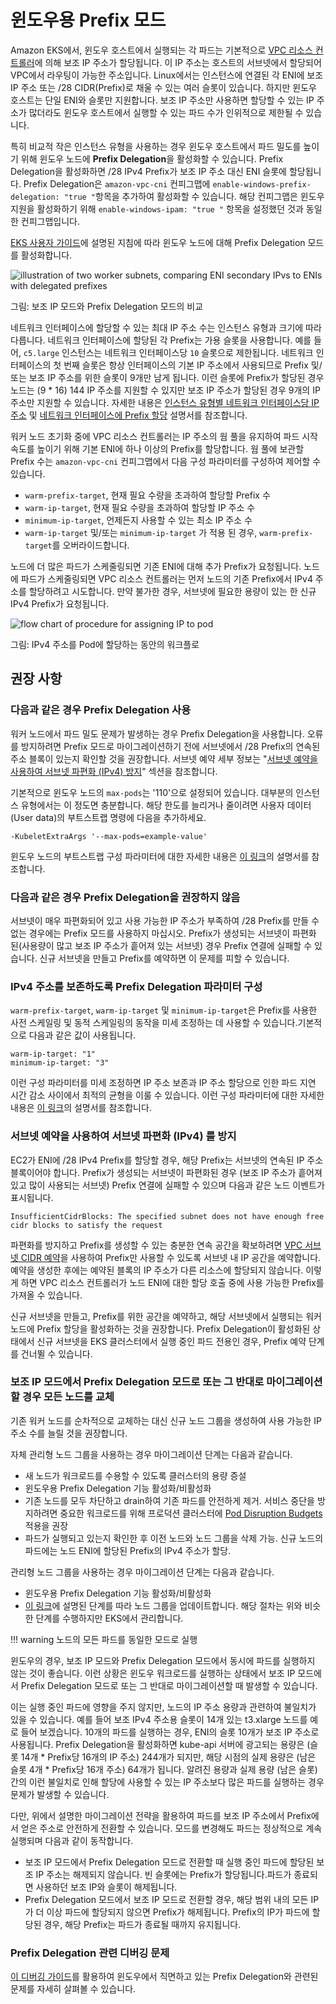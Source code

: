 # 윈도우용 Prefix 모드
Amazon EKS에서, 윈도우 호스트에서 실행되는 각 파드는 기본적으로 [VPC 리소스 컨트롤러](https://github.com/aws/amazon-vpc-resource-controller-k8s)에 의해 보조 IP 주소가 할당됩니다. 이 IP 주소는 호스트의 서브넷에서 할당되어 VPC에서 라우팅이 가능한 주소입니다. Linux에서는 인스턴스에 연결된 각 ENI에 보조 IP 주소 또는 /28 CIDR(Prefix)로 채울 수 있는 여러 슬롯이 있습니다. 하지만 윈도우 호스트는 단일 ENI와 슬롯만 지원합니다. 보조 IP 주소만 사용하면 할당할 수 있는 IP 주소가 많더라도 윈도우 호스트에서 실행할 수 있는 파드 수가 인위적으로 제한될 수 있습니다.

특히 비교적 작은 인스턴스 유형을 사용하는 경우 윈도우 호스트에서 파드 밀도를 높이기 위해 윈도우 노드에 **Prefix Delegation**을 활성화할 수 있습니다. Prefix Delegation을 활성화하면 /28 IPv4 Prefix가 보조 IP 주소 대신 ENI 슬롯에 할당됩니다. Prefix Delegation은 `amazon-vpc-cni` 컨피그맵에 `enable-windows-prefix-delegation: "true "`항목을 추가하여 활성화할 수 있습니다. 해당 컨피그맵은 윈도우 지원을 활성화하기 위해 `enable-windows-ipam: "true "` 항목을 설정했던 것과 동일한 컨피그맵입니다.

[EKS 사용자 가이드](https://docs.aws.amazon.com/eks/latest/userguide/cni-increase-ip-addresses.html)에 설명된 지침에 따라 윈도우 노드에 대해 Prefix Delegation 모드를 활성화합니다.

![illustration of two worker subnets, comparing ENI secondary IPvs to ENIs with delegated prefixes](./windows-1.jpg)

그림: 보조 IP 모드와 Prefix Delegation 모드의 비교 

네트워크 인터페이스에 할당할 수 있는 최대 IP 주소 수는 인스턴스 유형과 크기에 따라 다릅니다. 네트워크 인터페이스에 할당된 각 Prefix는 가용 슬롯을 사용합니다. 예를 들어, `c5.large` 인스턴스는 네트워크 인터페이스당 `10` 슬롯으로 제한됩니다. 네트워크 인터페이스의 첫 번째 슬롯은 항상 인터페이스의 기본 IP 주소에서 사용되므로 Prefix 및/또는 보조 IP 주소를 위한 슬롯이 9개만 남게 됩니다. 이런 슬롯에 Prefix가 할당된 경우 노드는 (9 * 16) 144 IP 주소를 지원할 수 있지만 보조 IP 주소가 할당된 경우 9개의 IP 주소만 지원할 수 있습니다. 자세한 내용은 [인스턴스 유형별 네트워크 인터페이스당 IP 주소](https://docs.aws.amazon.com/AWSEC2/latest/UserGuide/using-eni.html#AvailableIpPerENI) 및 [네트워크 인터페이스에 Prefix 할당](https://docs.aws.amazon.com/AWSEC2/latest/UserGuide/ec2-prefix-eni.html) 설명서를 참조합니다.

워커 노드 초기화 중에 VPC 리소스 컨트롤러는 IP 주소의 웜 풀을 유지하여 파드 시작 속도를 높이기 위해 기본 ENI에 하나 이상의 Prefix를 할당합니다. 웜 풀에 보관할 Prefix 수는 `amazon-vpc-cni` 컨피그맵에서 다음 구성 파라미터를 구성하여 제어할 수 있습니다.

* `warm-prefix-target`, 현재 필요 수량을 초과하여 할당할 Prefix 수
* `warm-ip-target`, 현재 필요 수량을 초과하여 할당할 IP 주소 수
* `minimum-ip-target`, 언제든지 사용할 수 있는 최소 IP 주소 수
* `warm-ip-target` 및/또는 `minimum-ip-target` 가 적용 된 경우, `warm-prefix-target`를 오버라이드합니다.

노드에 더 많은 파드가 스케줄링되면 기존 ENI에 대해 추가 Prefix가 요청됩니다. 노드에 파드가 스케줄링되면 VPC 리소스 컨트롤러는 먼저 노드의 기존 Prefix에서 IPv4 주소를 할당하려고 시도합니다. 만약 불가한 경우, 서브넷에 필요한 용량이 있는 한 신규 IPv4 Prefix가 요청됩니다.

![flow chart of procedure for assigning IP to pod](./windows-2.jpg)

그림: IPv4 주소를 Pod에 할당하는 동안의 워크플로

## 권장 사항
### 다음과 같은 경우 Prefix Delegation 사용
워커 노드에서 파드 밀도 문제가 발생하는 경우 Prefix Delegation을 사용합니다. 오류를 방지하려면 Prefix 모드로 마이그레이션하기 전에 서브넷에서 /28 Prefix의 연속된 주소 블록이 있는지 확인할 것을 권장합니다. 서브넷 예약 세부 정보는 "[서브넷 예약을 사용하여 서브넷 파편화 (IPv4) 방지](https://docs.aws.amazon.com/vpc/latest/userguide/subnet-cidr-reservation.html)" 섹션을 참조합니다. 

기본적으로 윈도우 노드의 `max-pods`는 '110'으로 설정되어 있습니다. 대부분의 인스턴스 유형에서는 이 정도면 충분합니다. 해당 한도를 늘리거나 줄이려면 사용자 데이터(User data)의 부트스트랩 명령에 다음을 추가하세요.
```
-KubeletExtraArgs '--max-pods=example-value'
```
윈도우 노드의 부트스트랩 구성 파라미터에 대한 자세한 내용은 [이 링크](https://docs.aws.amazon.com/eks/latest/userguide/eks-optimized-windows-ami.html#bootstrap-script-configuration-parameters)의 설명서를 참조합니다.

### 다음과 같은 경우 Prefix Delegation을 권장하지 않음
서브넷이 매우 파편화되어 있고 사용 가능한 IP 주소가 부족하여 /28 Prefix를 만들 수 없는 경우에는 Prefix 모드를 사용하지 마십시오. Prefix가 생성되는 서브넷이 파편화 된(사용량이 많고 보조 IP 주소가 흩어져 있는 서브넷) 경우 Prefix 연결에 실패할 수 있습니다. 신규 서브넷을 만들고 Prefix를 예약하면 이 문제를 피할 수 있습니다.

### IPv4 주소를 보존하도록 Prefix Delegation 파라미터 구성
`warm-prefix-target`, `warm-ip-target` 및 `minimum-ip-target`은 Prefix를 사용한 사전 스케일링 및 동적 스케일링의 동작을 미세 조정하는 데 사용할 수 있습니다.기본적으로 다음과 같은 값이 사용됩니다.
```
warm-ip-target: "1"
minimum-ip-target: "3"
```
이런 구성 파라미터를 미세 조정하면 IP 주소 보존과 IP 주소 할당으로 인한 파드 지연 시간 감소 사이에서 최적의 균형을 이룰 수 있습니다. 이런 구성 파라미터에 대한 자세한 내용은 [이 링크](https://github.com/aws/amazon-vpc-resource-controller-k8s/blob/master/docs/windows/prefix_delegation_config_options.md)의 설명서를 참조합니다.

### 서브넷 예약을 사용하여 서브넷 파편화 (IPv4) 를 방지
EC2가 ENI에 /28 IPv4 Prefix를 할당할 경우, 해당 Prefix는 서브넷의 연속된 IP 주소 블록이어야 합니다. Prefix가 생성되는 서브넷이 파편화된 경우 (보조 IP 주소가 흩어져 있고 많이 사용되는 서브넷) Prefix 연결에 실패할 수 있으며 다음과 같은 노드 이벤트가 표시됩니다.
```
InsufficientCidrBlocks: The specified subnet does not have enough free cidr blocks to satisfy the request
```
파편화를 방지하고 Prefix를 생성할 수 있는 충분한 연속 공간을 확보하려면 [VPC 서브넷 CIDR 예약](https://docs.aws.amazon.com/vpc/latest/userguide/subnet-cidr-reservation.html#work-with-subnet-cidr-reservations)을 사용하여 Prefix만 사용할 수 있도록 서브넷 내 IP 공간을 예약합니다. 예약을 생성한 후에는 예약된 블록의 IP 주소가 다른 리소스에 할당되지 않습니다. 이렇게 하면 VPC 리소스 컨트롤러가 노드 ENI에 대한 할당 호출 중에 사용 가능한 Prefix를 가져올 수 있습니다.

신규 서브넷을 만들고, Prefix를 위한 공간을 예약하고, 해당 서브넷에서 실행되는 워커 노드에 Prefix 할당을 활성화하는 것을 권장합니다. Prefix Delegation이 활성화된 상태에서 신규 서브넷을 EKS 클러스터에서 실행 중인 파드 전용인 경우, Prefix 예약 단계를 건너뛸 수 있습니다.

### 보조 IP 모드에서 Prefix Delegation 모드로 또는 그 반대로 마이그레이션할 경우 모든 노드를 교체
기존 워커 노드를 순차적으로 교체하는 대신 신규 노드 그룹을 생성하여 사용 가능한 IP 주소 수를 늘릴 것을 권장합니다.

자체 관리형 노드 그룹을 사용하는 경우 마이그레이션 단계는 다음과 같습니다.

* 새 노드가 워크로드를 수용할 수 있도록 클러스터의 용량 증설
* 윈도우용 Prefix Delegation 기능 활성화/비활성화
* 기존 노드를 모두 차단하고 drain하여 기존 파드를 안전하게 제거. 서비스 중단을 방지하려면 중요한 워크로드를 위해 프로덕션 클러스터에 [Pod Disruption Budgets](https://kubernetes.io/docs/tasks/run-application/configure-pdb) 적용을 권장
* 파드가 실행되고 있는지 확인한 후 이전 노드와 노드 그룹을 삭제 가능. 신규 노드의 파드에는 노드 ENI에 할당된 Prefix의 IPv4 주소가 할당.

관리형 노드 그룹을 사용하는 경우 마이그레이션 단계는 다음과 같습니다.

* 윈도우용 Prefix Delegation 기능 활성화/비활성화
* [이 링크](https://docs.aws.amazon.com/eks/latest/userguide/update-managed-node-group.html)에 설명된 단계를 따라 노드 그룹을 업데이트합니다. 해당 절차는 위와 비슷한 단계를 수행하지만 EKS에서 관리합니다.

!!! warning
    노드의 모든 파드를 동일한 모드로 실행

윈도우의 경우, 보조 IP 모드와 Prefix Delegation 모드에서 동시에 파드를 실행하지 않는 것이 좋습니다. 이런 상황은 윈도우 워크로드를 실행하는 상태에서 보조 IP 모드에서 Prefix Delegation 모드로 또는 그 반대로 마이그레이션할 때 발생할 수 있습니다.

이는 실행 중인 파드에 영향을 주지 않지만, 노드의 IP 주소 용량과 관련하여 불일치가 있을 수 있습니다. 예를 들어 보조 IPv4 주소용 슬롯이 14개 있는 t3.xlarge 노드를 예로 들어 보겠습니다. 10개의 파드를 실행하는 경우, ENI의 슬롯 10개가 보조 IP 주소로 사용됩니다. Prefix Delegation을 활성화하면 kube-api 서버에 광고되는 용량은 (슬롯 14개 * Prefix당 16개의 IP 주소) 244개가 되지만, 해당 시점의 실제 용량은 (남은 슬롯 4개 * Prefix당 16개 주소) 64개가 됩니다. 알려진 용량과 실제 용량 (남은 슬롯) 간의 이런 불일치로 인해 할당에 사용할 수 있는 IP 주소보다 많은 파드를 실행하는 경우 문제가 발생할 수 있습니다.

다만, 위에서 설명한 마이그레이션 전략을 활용하여 파드를 보조 IP 주소에서 Prefix에서 얻은 주소로 안전하게 전환할 수 있습니다. 모드를 변경해도 파드는 정상적으로 계속 실행되며 다음과 같이 동작합니다.

* 보조 IP 모드에서 Prefix Delegation 모드로 전환할 때 실행 중인 파드에 할당된 보조 IP 주소는 해제되지 않습니다. 빈 슬롯에는 Prefix가 할당됩니다.파드가 종료되면 사용하던 보조 IP와 슬롯이 해제됩니다.
* Prefix Delegation 모드에서 보조 IP 모드로 전환할 경우, 해당 범위 내의 모든 IP가 더 이상 파드에 할당되지 않으면 Prefix가 해제됩니다. Prefix의 IP가 파드에 할당된 경우, 해당 Prefix는 파드가 종료될 때까지 유지됩니다.

### Prefix Delegation 관련 디버깅 문제
[이 디버깅 가이드](https://github.com/aws/amazon-vpc-resource-controller-k8s/blob/master/docs/troubleshooting.md)를 활용하여 윈도우에서 직면하고 있는 Prefix Delegation와 관련된 문제를 자세히 살펴볼 수 있습니다.